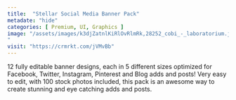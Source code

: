 ```yaml
---
title:  "Stellar Social Media Banner Pack"
metadate: "hide"
categories: [ Premium, UI, Graphics ]
image: "/assets/images/k3djZatnlKiRlOvRlmRk,28252_cobi_-_laboratorium.jpg
"
visit: "https://crmrkt.com/jVMvBb"
---
```

12 fully editable banner designs, each in 5 different sizes optimized for Facebook, Twitter, Instagram, Pinterest and Blog adds and posts! Very easy to edit, with 100 stock photos included, this pack is an awesome way to create stunning and eye catching adds and posts.
